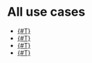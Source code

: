 # All use cases

* [{#T}](./data-migration.md)
* [{#T}](./profiling.md)
* [{#T}](./sharding.md)
* [{#T}](./mongodb-migration-with-data-transfer)
